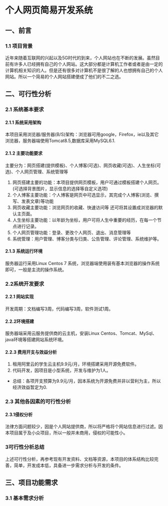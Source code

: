 # 个人网页简易开发系统

## 一、前言

### 1.1 项目背景

近年来随着互联网的兴起以及5G时代的到来，个人网站也在不断的发展。虽然目前有许多人已经拥有自己的个人网站。这大部分都是计算机工作者或者是由一定的计算机相关知识的人。但是还有很多对计算机不是很了解的人也想拥有自己的个人网站。所以一个简易的个人网站搭建便成了他们的不二之选。

## 二、可行性分析

### 2.1 系统基本要求

#### 2.1.1 系统采用架构

本项目采用浏览器/服务器(B/S)架构：浏览器可用google，Firefox，ie以及其它浏览器，服务器端使用Tomcat8.5,数据库采用MySQL6.1.

#### 2.1.2 主要功能要求

主要分为：网页搭建(提供模板)、个人博客(可选)、网页收藏(可选)、人生坐标(可选)、个人网页管理、系统管理等

1. 网页搭建主要的功能：本项目提供网页模板，用户可通过模板搭建个人网页。(可选择背景图片，显示信息的选择等自定义选项)
2. 个人博客主要功能：个人博客是网页中可选显示，其完成个人博客(浏览、撰写、发表文章)等功能
3. 网页收藏主要功能：浏览网页的收藏、快速访问等 还可将其设置成浏览器的默认主页面。
4. 人生坐标主要功能：以年龄为坐标，用户可将人生中重要的经历，在每一个节点进行记录。
5. 个人网页管理功能：登录、更改个人网页、退出、消息管理等
6. 系统管理：用户管理、博客分类与归类、公告管理、评论管理、系统维护等。

#### 2.1.3 系统运行环境

服务器运行采用Linux Centos 7 系统，浏览器端使用装有基本浏览器的操作系统即可，一般是主流的操作系统。

### 2.2系统开发要求

#### 2.2.1 网站实现

开发周期：文档编写3周，代码编写3周，软件测试1周。

#### 2.2.2环境搭建

服务器端采用云服务提供商的云主机，安装Linux Centos、Tomcat、MySql、java环境等搭建网站系统环境。

#### 2.2.3 费用开支与效益分析

1. 租用阿里云的学生云主机9.9元/月，环境搭建采用开源免费软件。
2. 代码开发，因项目是小型系统，开发与维护为1人。

* 总结：各项开支预算为9.9元/月，因本系统为开源免费并非以营利为主，所以经济效益暂定为0.

### 2.3 其他各因素的可行性分析

#### 2.3.1侵权分析

法律方面问题较少，因是个人网站提供商，所以将严格将个网站信息进行过滤。因本项目属于及小众项目，所以一般并未商用，侵权的可能性小。

### 3可行性分析总结

上述可行性分析，再参考现有开发资料、文档等资源，本项目的体系结构比较完善，简单，开发成本低，具备进一步需求分析与开发的条件。

## 三、项目功能需求

### 3.1 基本需求分析

